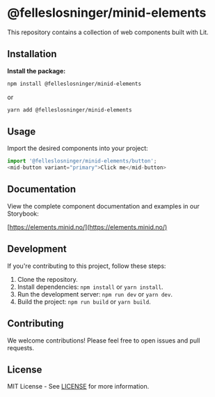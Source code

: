 # @felleslosninger/minid-elements

This repository contains a collection of web components built with Lit.

## Installation

**Install the package:**

   ```bash
   npm install @felleslosninger/minid-elements
   ```
or
   ```bash
   yarn add @felleslosninger/minid-elements
   ```

## Usage
Import the desired components into your project:

```javascript
import '@felleslosninger/minid-elements/button';
<mid-button variant="primary">Click me</mid-button>
```

## Documentation
View the complete component documentation and examples in our Storybook:

[https://elements.minid.no/](https://elements.minid.no/)

## Development
If you're contributing to this project, follow these steps:

1. Clone the repository.
2. Install dependencies: `npm install` or `yarn install`.
3. Run the development server: `npm run dev` or `yarn dev`.
4. Build the project: `npm run build` or `yarn build`.

## Contributing
We welcome contributions! Please feel free to open issues and pull requests.

## License
MIT License - See [LICENSE](LICENSE) for more information.
```
